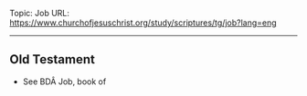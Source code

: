 Topic: Job
URL: https://www.churchofjesuschrist.org/study/scriptures/tg/job?lang=eng

---

## Old Testament

- See BDÂ Job, book of

